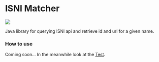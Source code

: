 ISNI Matcher
============

[![](https://jitpack.io/v/DOREMUS-ANR/isnimatcher.svg)](https://jitpack.io/#DOREMUS-ANR/isnimatcher)

Java library for querying ISNI api and retrieve id and uri for a given name.

### How to use

Coming soon... In the meanwhile look at the [Test](./blob/master/src/test/java/ISNITest.java).
